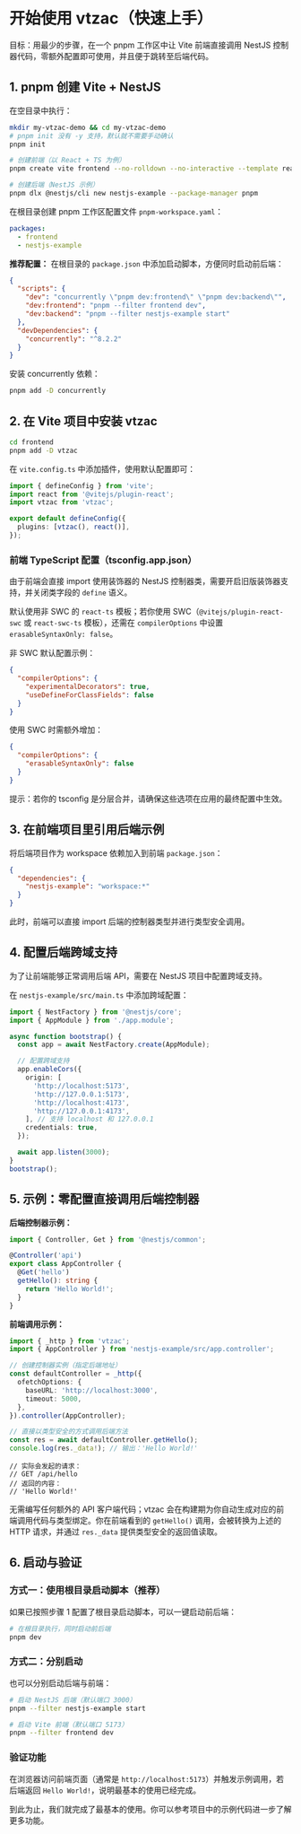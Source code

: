 # 开始使用 vtzac（快速上手）

目标：用最少的步骤，在一个 pnpm 工作区中让 Vite 前端直接调用 NestJS 控制器代码，零额外配置即可使用，并且便于跳转至后端代码。

## 1. pnpm 创建 Vite + NestJS

在空目录中执行：

```bash
mkdir my-vtzac-demo && cd my-vtzac-demo
# pnpm init 没有 -y 支持，默认就不需要手动确认
pnpm init

# 创建前端（以 React + TS 为例）
pnpm create vite frontend --no-rolldown --no-interactive --template react-ts

# 创建后端（NestJS 示例）
pnpm dlx @nestjs/cli new nestjs-example --package-manager pnpm
```

在根目录创建 pnpm 工作区配置文件 `pnpm-workspace.yaml`：

```yaml
packages:
  - frontend
  - nestjs-example
```

**推荐配置：** 在根目录的 `package.json` 中添加启动脚本，方便同时启动前后端：

```json
{
  "scripts": {
    "dev": "concurrently \"pnpm dev:frontend\" \"pnpm dev:backend\"",
    "dev:frontend": "pnpm --filter frontend dev",
    "dev:backend": "pnpm --filter nestjs-example start"
  },
  "devDependencies": {
    "concurrently": "^8.2.2"
  }
}
```

安装 concurrently 依赖：

```bash
pnpm add -D concurrently
```

## 2. 在 Vite 项目中安装 vtzac

```bash
cd frontend
pnpm add -D vtzac
```

在 `vite.config.ts` 中添加插件，使用默认配置即可：

```ts
import { defineConfig } from 'vite';
import react from '@vitejs/plugin-react';
import vtzac from 'vtzac';

export default defineConfig({
  plugins: [vtzac(), react()],
});
```

### 前端 TypeScript 配置（tsconfig.app.json）

由于前端会直接 import 使用装饰器的 NestJS 控制器类，需要开启旧版装饰器支持，并关闭类字段的 `define` 语义。

默认使用非 SWC 的 `react-ts` 模板；若你使用 SWC（`@vitejs/plugin-react-swc` 或 `react-swc-ts` 模板），还需在 `compilerOptions` 中设置 `erasableSyntaxOnly: false`。

非 SWC 默认配置示例：

```json
{
  "compilerOptions": {
    "experimentalDecorators": true,
    "useDefineForClassFields": false
  }
}
```

使用 SWC 时需额外增加：

```json
{
  "compilerOptions": {
    "erasableSyntaxOnly": false
  }
}
```

提示：若你的 tsconfig 是分层合并，请确保这些选项在应用的最终配置中生效。

## 3. 在前端项目里引用后端示例

将后端项目作为 workspace 依赖加入到前端 `package.json`：

```json
{
  "dependencies": {
    "nestjs-example": "workspace:*"
  }
}
```

此时，前端可以直接 import 后端的控制器类型并进行类型安全调用。

## 4. 配置后端跨域支持

为了让前端能够正常调用后端 API，需要在 NestJS 项目中配置跨域支持。

在 `nestjs-example/src/main.ts` 中添加跨域配置：

```ts
import { NestFactory } from '@nestjs/core';
import { AppModule } from './app.module';

async function bootstrap() {
  const app = await NestFactory.create(AppModule);

  // 配置跨域支持
  app.enableCors({
    origin: [
      'http://localhost:5173',
      'http://127.0.0.1:5173',
      'http://localhost:4173',
      'http://127.0.0.1:4173',
    ], // 支持 localhost 和 127.0.0.1
    credentials: true,
  });

  await app.listen(3000);
}
bootstrap();
```

## 5. 示例：零配置直接调用后端控制器

**后端控制器示例：**

```ts
import { Controller, Get } from '@nestjs/common';

@Controller('api')
export class AppController {
  @Get('hello')
  getHello(): string {
    return 'Hello World!';
  }
}
```

**前端调用示例：**

```ts
import { _http } from 'vtzac';
import { AppController } from 'nestjs-example/src/app.controller';

// 创建控制器实例（指定后端地址）
const defaultController = _http({
  ofetchOptions: {
    baseURL: 'http://localhost:3000',
    timeout: 5000,
  },
}).controller(AppController);

// 直接以类型安全的方式调用后端方法
const res = await defaultController.getHello();
console.log(res._data!); // 输出：'Hello World!'
```

```
// 实际会发起的请求：
// GET /api/hello
// 返回的内容：
// 'Hello World!'
```

无需编写任何额外的 API 客户端代码；vtzac 会在构建期为你自动生成对应的前端调用代码与类型绑定。你在前端看到的 `getHello()` 调用，会被转换为上述的 HTTP 请求，并通过 `res._data` 提供类型安全的返回值读取。

## 6. 启动与验证

### 方式一：使用根目录启动脚本（推荐）

如果已按照步骤 1 配置了根目录启动脚本，可以一键启动前后端：

```bash
# 在根目录执行，同时启动前后端
pnpm dev
```

### 方式二：分别启动

也可以分别启动后端与前端：

```bash
# 启动 NestJS 后端（默认端口 3000）
pnpm --filter nestjs-example start

# 启动 Vite 前端（默认端口 5173）
pnpm --filter frontend dev
```

### 验证功能

在浏览器访问前端页面（通常是 `http://localhost:5173`）并触发示例调用，若后端返回 `Hello World!`，说明最基本的使用已经完成。

到此为止，我们就完成了最基本的使用。你可以参考项目中的示例代码进一步了解更多功能。
